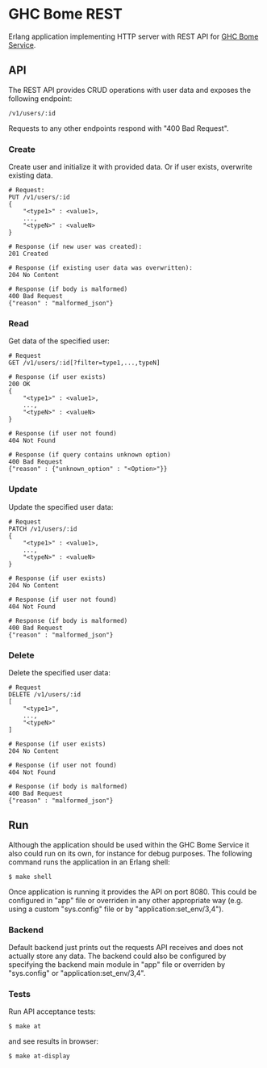 # GHC Bome REST

Erlang application implementing HTTP server with REST API for
[GHC Bome Service](http://github.com/aialferov/ghc-bome).

## API

The REST API provides CRUD operations with user data and exposes the following
endpoint:

```
/v1/users/:id
```

Requests to any other endpoints respond with "400 Bad Request".

### Create

Create user and initialize it with provided data. Or if user exists, overwrite
existing data.

```
# Request:
PUT /v1/users/:id
{
    "<type1>" : <value1>,
    ...,
    "<typeN>" : <valueN>
}

# Response (if new user was created):
201 Created

# Response (if existing user data was overwritten):
204 No Content

# Response (if body is malformed)
400 Bad Request
{"reason" : "malformed_json"}
```

### Read

Get data of the specified user:

```
# Request
GET /v1/users/:id[?filter=type1,...,typeN]

# Response (if user exists)
200 OK
{
    "<type1>" : <value1>,
    ...,
    "<typeN>" : <valueN>
}

# Response (if user not found)
404 Not Found

# Response (if query contains unknown option)
400 Bad Request
{"reason" : {"unknown_option" : "<Option>"}}
```

### Update

Update the specified user data:

```
# Request
PATCH /v1/users/:id
{
    "<type1>" : <value1>,
    ...,
    "<typeN>" : <valueN>
}

# Response (if user exists)
204 No Content

# Response (if user not found)
404 Not Found

# Response (if body is malformed)
400 Bad Request
{"reason" : "malformed_json"}
```

### Delete

Delete the specified user data:

```
# Request
DELETE /v1/users/:id
[
    "<type1>",
    ...,
    "<typeN>"
]

# Response (if user exists)
204 No Content

# Response (if user not found)
404 Not Found

# Response (if body is malformed)
400 Bad Request
{"reason" : "malformed_json"}
```

## Run

Although the application should be used within the GHC Bome Service it also
could run on its own, for instance for debug purposes. The following command
runs the application in an Erlang shell:

```
$ make shell
```

Once application is running it provides the API on port 8080. This could be
configured in "app" file or overriden in any other appropriate way (e.g. using
a custom "sys.config" file or by "application:set_env/3,4").

### Backend

Default backend just prints out the requests API receives and does not actually
store any data. The backend could also be configured by specifying the backend
main module in "app" file or overriden by "sys.config" or
"application:set_env/3,4".

### Tests

Run API acceptance tests:

```
$ make at
```

and see results in browser:

```
$ make at-display
```
